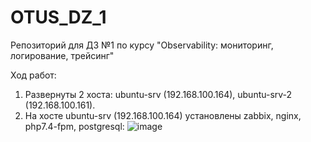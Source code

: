 # OTUS_DZ_1
Репозиторий для ДЗ №1 по курсу "Observability: мониторинг, логирование, трейсинг"

Ход работ:
1. Развернуты 2 хоста: ubuntu-srv (192.168.100.164), ubuntu-srv-2 (192.168.100.161).
2. На хосте ubuntu-srv (192.168.100.164) установлены zabbix, nginx, php7.4-fpm, postgresql:
![image](https://user-images.githubusercontent.com/71332690/215459055-c9c70310-438e-4615-b263-0d1a9d974ec5.png)

